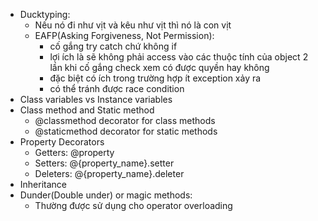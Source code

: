 - Ducktyping:
    - Nếu nó đi như vịt và kêu như vịt thì nó là con vịt
    - EAFP(Asking Forgiveness, Not Permission):
        - cố gắng try catch chứ không if 
        - lợi ích là sẽ không phải access vào các thuộc tính của object 2 lần khi cố gắng check xem có được quyền hay không
        - đặc biệt có ích trong trường hợp ít exception xảy ra
        - có thể tránh được race condition
- Class variables vs Instance variables
- Class method and Static method
    - @classmethod decorator for class methods
    - @staticmethod decorator for static methods
- Property Decorators
    - Getters: @property
    - Setters: @{property_name}.setter
    - Deleters: @{property_name}.deleter
- Inheritance
- Dunder(Double under) or magic methods:
    - Thường được sử dụng cho operator overloading